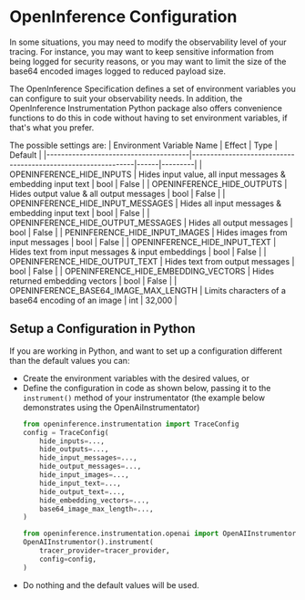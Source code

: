 # OpenInference Configuration

In some situations, you may need to modify the observability level of your tracing. For instance, you may want to keep sensitive information from being logged for security reasons, or you may want to limit the size of the base64 encoded images logged to reduced payload size.

The OpenInference Specification defines a set of environment variables you can configure to suit your observability needs. In addition, the OpenInference Instrumentation Python package also offers convenience functions to do this in code without having to set environment variables, if that's what you prefer.

The possible settings are:
| Environment Variable Name             | Effect                                                       | Type | Default |
|---------------------------------------|--------------------------------------------------------------|------|---------|
| OPENINFERENCE_HIDE_INPUTS             | Hides input value, all input messages & embedding input text | bool | False   |
| OPENINFERENCE_HIDE_OUTPUTS            | Hides output value & all output messages                     | bool | False   |
| OPENINFERENCE_HIDE_INPUT_MESSAGES     | Hides all input messages & embedding input text              | bool | False   |
| OPENINFERENCE_HIDE_OUTPUT_MESSAGES    | Hides all output messages                                    | bool | False   |
| PENINFERENCE_HIDE_INPUT_IMAGES        | Hides images from input messages                             | bool | False   |
| OPENINFERENCE_HIDE_INPUT_TEXT         | Hides text from input messages & input embeddings            | bool | False   |
| OPENINFERENCE_HIDE_OUTPUT_TEXT        | Hides text from output messages                              | bool | False   |
| OPENINFERENCE_HIDE_EMBEDDING_VECTORS  | Hides returned embedding vectors                             | bool | False   |
| OPENINFERENCE_BASE64_IMAGE_MAX_LENGTH | Limits characters of a base64 encoding of an image           | int  | 32,000  |

## Setup a Configuration in Python

If you are working in Python, and want to set up a configuration different than the default values you can:
- Create the environment variables with the desired values, or
- Define the configuration in code as shown below, passing it to the `instrument()` method of your instrumentator (the example below demonstrates using the OpenAiInstrumentator)
    ```python
    from openinference.instrumentation import TraceConfig
    config = TraceConfig(        
        hide_inputs=...,
        hide_outputs=...,
        hide_input_messages=...,
        hide_output_messages=...,
        hide_input_images=...,
        hide_input_text=...,
        hide_output_text=...,
        hide_embedding_vectors=...,
        base64_image_max_length=...,
    )

    from openinference.instrumentation.openai import OpenAIInstrumentor
    OpenAIInstrumentor().instrument(
        tracer_provider=tracer_provider,
        config=config,
    )
    ```
- Do nothing and the default values will be used.
